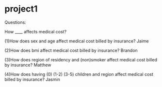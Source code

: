 # project1

Questions: 

How ____ affects medical cost? 



(1)How does sex and age affect medical cost billed by insurance? Jaime

(2)How does bmi affect medical cost billed by insurance? Brandon

(3)How does region of residency and (non)smoker affect medical cost billed by insurance? Matthew

(4)How does having (0) (1-2) (3-5) children and region affect medical cost billed by insurance? Jasmin
